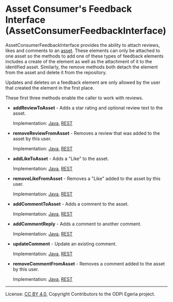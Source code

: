 <!-- SPDX-License-Identifier: CC-BY-4.0 -->
<!-- Copyright Contributors to the ODPi Egeria project. -->

# Asset Consumer's Feedback Interface (AssetConsumerFeedbackInterface)

AssetConsumerFeedbackInterface provides the ability to attach reviews, likes and
comments to an [asset](https://egeria-project.org/concepts/asset).
These elements can only be attached to one asset so the methods to
add one of these types of feedback elements includes a create of the element
as well as the attachment of it to the identified asset.
Similarly, the remove methods both detach the element from the asset and
delete it from the repository.

Updates and deletes on a feedback element are only allowed by the user that created the element in the first place.

These first three methods enable the caller to work with reviews.

* **addReviewToAsset** - Adds a star rating and optional review text to the asset.
  
  Implementation: 
  [Java](../../../asset-consumer-client/docs/user/java-client/add-review-to-asset-with-java.md),
  [REST](../../../asset-consumer-server/docs/user/add-review-to-asset-with-rest.md)

* **removeReviewFromAsset** - Removes a review that was added to the asset by this user.

  Implementation: 
  [Java](../../../asset-consumer-client/docs/user/java-client/remove-review-from-asset-with-java.md),
  [REST](../../../asset-consumer-server/docs/user/remove-review-from-asset-with-rest.md)

* **addLikeToAsset** - Adds a "Like" to the asset.

  Implementation: 
  [Java](../../../asset-consumer-client/docs/user/java-client/add-like-to-asset-with-java.md),
  [REST](../../../asset-consumer-server/docs/user/add-like-to-asset-with-rest.md)

* **removeLikeFromAsset** - Removes a "Like" added to the asset by this user.

  Implementation: 
  [Java](../../../asset-consumer-client/docs/user/java-client/remove-like-from-asset-with-java.md),
  [REST](../../../asset-consumer-server/docs/user/remove-like-from-asset-with-rest.md)
   
* **addCommentToAsset** - Adds a comment to the asset.

  Implementation: 
  [Java](../../../asset-consumer-client/docs/user/java-client/add-comment-to-asset-with-java.md),
  [REST](../../../asset-consumer-server/docs/user/add-comment-to-asset-with-rest.md)

* **addCommentReply** - Adds a comment to another comment.

  Implementation: 
  [Java](../../../asset-consumer-client/docs/user/java-client/add-comment-reply-with-java.md),
  [REST](../../../asset-consumer-server/docs/user/add-comment-reply-with-rest.md)
* **updateComment** -  Update an existing comment.

  Implementation: 
  [Java](../../../asset-consumer-client/docs/user/java-client/update-comment-with-java.md),
  [REST](../../../asset-consumer-server/docs/user/update-comment-with-rest.md)

* **removeCommentFromAsset** - Removes a comment added to the asset by this user.

  Implementation: 
  [Java](../../../asset-consumer-client/docs/user/java-client/remove-comment-from-asset-with-java.md),
  [REST](../../../asset-consumer-server/docs/user/remove-comment-from-asset-with-rest.md)

----
License: [CC BY 4.0](https://creativecommons.org/licenses/by/4.0/),
Copyright Contributors to the ODPi Egeria project.
